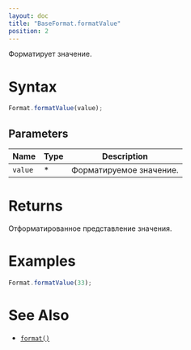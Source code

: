 ```yaml
---
layout: doc
title: "BaseFormat.formatValue"
position: 2
---
```


Форматирует значение.

# Syntax

```js
Format.formatValue(value);
```

## Parameters

|Name|Type|Description|
|----|----|-----------|
|`value`|&#42;|Форматируемое значение.|

# Returns

Отформатированное представление значения.

# Examples

```js
Format.formatValue(33);
```

# See Also

* [`format()`](../BaseFormat.format/)